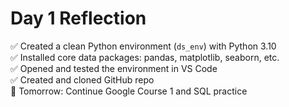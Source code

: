 # Day 1 Reflection

✅ Created a clean Python environment (`ds_env`) with Python 3.10  
✅ Installed core data packages: pandas, matplotlib, seaborn, etc.  
✅ Opened and tested the environment in VS Code  
✅ Created and cloned GitHub repo  
🎯 Tomorrow: Continue Google Course 1 and SQL practice
